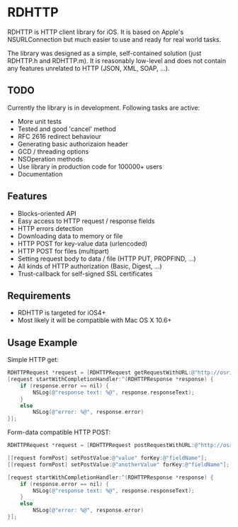 # RDHTTP 
RDHTTP is HTTP client library for iOS. It is based on Apple's NSURLConnection but much easier to use and ready for real world tasks. 

The library was designed as a simple, self-contained solution (just RDHTTP.h and RDHTTP.m). 
It is reasonably low-level and does not contain any features unrelated to HTTP (JSON, XML, SOAP, ...).

## TODO 
Currently the library is in development. Following tasks are active: 

* More unit tests 
* Tested and good 'cancel' method
* RFC 2616 redirect behaviour
* Generating basic authorizaion header
* GCD / threading options
* NSOperation methods
* Use library in production code for 100000+ users
* Documentation


## Features

* Blocks-oriented API
* Easy access to HTTP request / response fields 
* HTTP errors detection
* Downloading data to memory or file 
* HTTP POST for key-value data (urlencoded)
* HTTP POST for files (multipart)
* Setting request body to data / file (HTTP PUT, PROPFIND, ...)
* All kinds of HTTP authorization (Basic, Digest, ...)
* Trust-callback for self-signed SSL certificates


## Requirements 

* RDHTTP is targeted for iOS4+
* Most likely it will be compatible with Mac OS X 10.6+


## Usage Example

Simple HTTP get:

```objective-c
RDHTTPRequest *request = [RDHTTPRequest getRequestWithURL:@"http://osric.readdle.com/tests/ok.html"];
[request startWithCompletionHandler:^(RDHTTPResponse *response) {
    if (response.error == nil) {
		NSLog(@"response text: %@", response.responseText);
    }
    else 
        NSLog(@"error: %@", response.error) 
}];
```

Form-data compatible HTTP POST:

```objective-c
RDHTTPRequest *request = [RDHTTPRequest postRequestWithURL:@"http://osric.readdle.com/tests/post-values.php"];

[[request formPost] setPostValue:@"value" forKey:@"fieldName"];
[[request formPost] setPostValue:@"anotherValue" forKey:@"fieldName"];

[request startWithCompletionHandler:^(RDHTTPResponse *response) {
    if (response.error == nil) {
		NSLog(@"response text: %@", response.responseText);
    }
    else 
        NSLog(@"error: %@", response.error) 
}];
```




